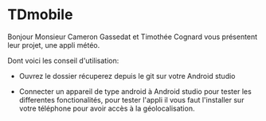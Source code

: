 # TDmobile

Bonjour Monsieur Cameron Gassedat et Timothée Cognard vous présentent leur projet, une appli météo.

Dont voici les conseil d'utilisation:
- Ouvrez le dossier récuperez depuis le git sur votre Android studio

- Connecter un appareil de type android à Android studio pour tester les differentes fonctionalités, pour tester l'appli il vous
faut l'installer sur votre téléphone pour avoir accès à la géolocalisation.
